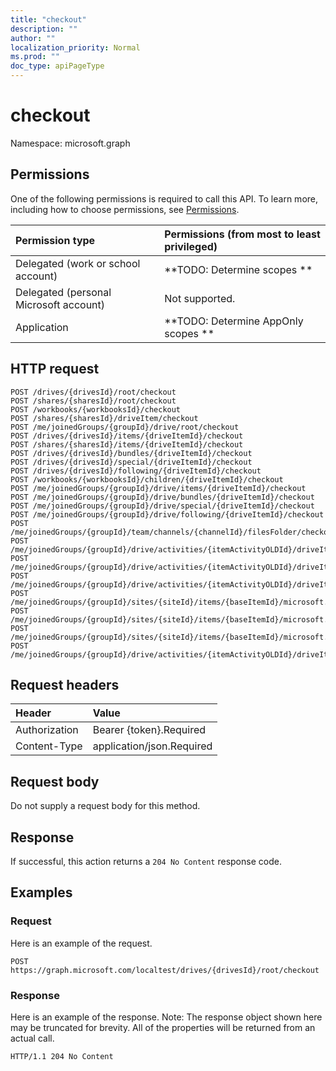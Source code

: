 ```yaml
---
title: "checkout"
description: ""
author: ""
localization_priority: Normal
ms.prod: ""
doc_type: apiPageType
---
```


# checkout

Namespace: microsoft.graph



## Permissions
One of the following permissions is required to call this API. To learn more, including how to choose permissions, see [Permissions](/concepts/permissions-reference.md).

|Permission type|Permissions (from most to least privileged)|
|:---|:---|
|Delegated (work or school account)|**TODO: Determine scopes **|
|Delegated (personal Microsoft account)|Not supported.|
|Application|**TODO: Determine AppOnly scopes **|

## HTTP request
<!-- {
  "blockType": "ignored"
}
-->
``` http
POST /drives/{drivesId}/root/checkout
POST /shares/{sharesId}/root/checkout
POST /workbooks/{workbooksId}/checkout
POST /shares/{sharesId}/driveItem/checkout
POST /me/joinedGroups/{groupId}/drive/root/checkout
POST /drives/{drivesId}/items/{driveItemId}/checkout
POST /shares/{sharesId}/items/{driveItemId}/checkout
POST /drives/{drivesId}/bundles/{driveItemId}/checkout
POST /drives/{drivesId}/special/{driveItemId}/checkout
POST /drives/{drivesId}/following/{driveItemId}/checkout
POST /workbooks/{workbooksId}/children/{driveItemId}/checkout
POST /me/joinedGroups/{groupId}/drive/items/{driveItemId}/checkout
POST /me/joinedGroups/{groupId}/drive/bundles/{driveItemId}/checkout
POST /me/joinedGroups/{groupId}/drive/special/{driveItemId}/checkout
POST /me/joinedGroups/{groupId}/drive/following/{driveItemId}/checkout
POST /me/joinedGroups/{groupId}/team/channels/{channelId}/filesFolder/checkout
POST /me/joinedGroups/{groupId}/drive/activities/{itemActivityOLDId}/driveItem/checkout
POST /me/joinedGroups/{groupId}/drive/activities/{itemActivityOLDId}/driveItem/listItem/driveItem/checkout
POST /me/joinedGroups/{groupId}/drive/activities/{itemActivityOLDId}/driveItem/children/{driveItemId}/checkout
POST /me/joinedGroups/{groupId}/sites/{siteId}/items/{baseItemId}/microsoft.graph.sharedDriveItem/root/checkout
POST /me/joinedGroups/{groupId}/sites/{siteId}/items/{baseItemId}/microsoft.graph.sharedDriveItem/driveItem/checkout
POST /me/joinedGroups/{groupId}/sites/{siteId}/items/{baseItemId}/microsoft.graph.sharedDriveItem/items/{driveItemId}/checkout
POST /me/joinedGroups/{groupId}/drive/activities/{itemActivityOLDId}/driveItem/analytics/itemActivityStats/{itemActivityStatId}/activities/{itemActivityId}/driveItem/checkout
```

## Request headers
|Header|Value|
|:---|:---|
|Authorization|Bearer {token}.Required|
|Content-Type|application/json.Required|

## Request body
Do not supply a request body for this method.

## Response
If successful, this action returns a `204 No Content` response code.

## Examples

### Request
Here is an example of the request.
<!-- {
  "blockType": "request",
  "name": "driveitem_checkout"
}
-->
``` http
POST https://graph.microsoft.com/localtest/drives/{drivesId}/root/checkout
```

### Response
Here is an example of the response. Note: The response object shown here may be truncated for brevity. All of the properties will be returned from an actual call.
<!-- {
  "blockType": "response",
  "truncated": true
}
-->
``` http
HTTP/1.1 204 No Content
```

